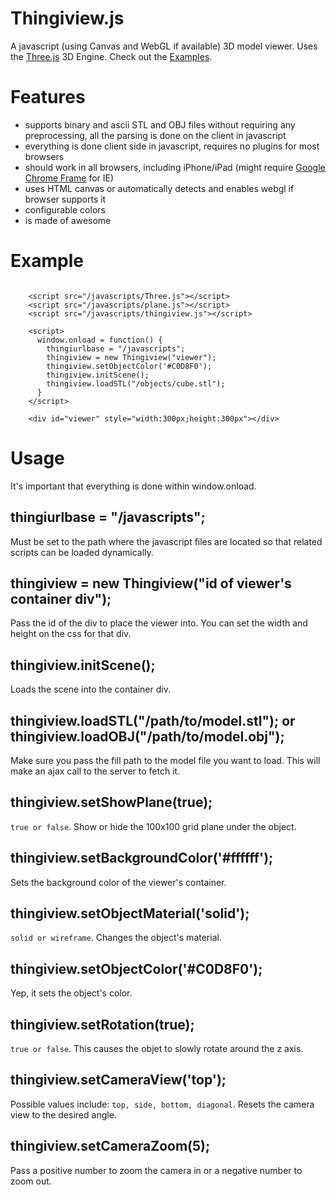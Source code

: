 Thingiview.js
=============

A javascript (using Canvas and WebGL if available) 3D model viewer.  Uses the [Three.js](http://github.com/mrdoob/three.js) 3D Engine.  Check out the [Examples](http://replimat.com/thingiview/examples/).

# Features

* supports binary and ascii STL and OBJ files without requiring any preprocessing, all the parsing is done on the client in javascript
* everything is done client side in javascript, requires no plugins for most browsers
* should work in all browsers, including iPhone/iPad (might require [Google Chrome Frame](http://code.google.com/chrome/chromeframe) for IE)
* uses HTML canvas or automatically detects and enables webgl if browser supports it
* configurable colors
* is made of awesome

# Example

<pre><code>
    &lt;script src="/javascripts/Three.js"&gt;&lt;/script&gt;
    &lt;script src="/javascripts/plane.js"&gt;&lt;/script&gt;
    &lt;script src="/javascripts/thingiview.js"&gt;&lt;/script&gt;

    &lt;script>
      window.onload = function() {
        thingiurlbase = "/javascripts";
        thingiview = new Thingiview("viewer");
        thingiview.setObjectColor('#C0D8F0');
        thingiview.initScene();
        thingiview.loadSTL("/objects/cube.stl");
      }
    &lt;/script&gt;

    &lt;div id="viewer" style="width:300px;height:300px"&gt;&lt;/div&gt;
</code></pre>

# Usage

It's important that everything is done within window.onload.

## thingiurlbase = "/javascripts";

Must be set to the path where the javascript files are located so that related scripts can be loaded dynamically.

## thingiview = new Thingiview("id of viewer's container div");

Pass the id of the div to place the viewer into.  You can set the width and height on the css for that div.

## thingiview.initScene();

Loads the scene into the container div.

## thingiview.loadSTL("/path/to/model.stl"); or thingiview.loadOBJ("/path/to/model.obj");

Make sure you pass the fill path to the model file you want to load.  This will make an ajax call to the server to fetch it.
  
## thingiview.setShowPlane(true);

`true or false`.  Show or hide the 100x100 grid plane under the object.
  
## thingiview.setBackgroundColor('#ffffff');

Sets the background color of the viewer's container.
  
## thingiview.setObjectMaterial('solid');

`solid or wireframe`.  Changes the object's material.
  
## thingiview.setObjectColor('#C0D8F0');
  
Yep, it sets the object's color.
  
## thingiview.setRotation(true);

`true or false`.  This causes the objet to slowly rotate around the z axis.
  
## thingiview.setCameraView('top');

Possible values include: `top, side, bottom, diagonal`.  Resets the camera view to the desired angle.
  
## thingiview.setCameraZoom(5);

Pass a positive number to zoom the camera in or a negative number to zoom out.
